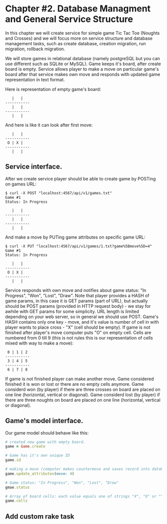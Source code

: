 Chapter #2. Database Managment and General Service Structure
============================================================
In this chapter we will create service for simple game Tic Tac Toe (Noughts and Crosses) and we will focus more on service structure and database management tasks, such as create database, creation migration, run migration, rollback migration.

We will store games in relational database (namely postgreSQL but you can use different such as SQLite or MySQL). Game keeps it's board, after create board is empty. Service allows player to make a move on particular game's board after that service makes own move and responds with updated game representation in text format.

Here is representation of empty game's board:

       |   |
    -----------
       |   |
    -----------
       |   |

And here is like it can look after first move:

       |   |
    -----------
     O | X |
    -----------
       |   |

## Service interface.

After we create service player should be able to create game by POSTing on games URL:

    $ curl -X POST "localhost:4567/api/v1/games.txt"
    Game #1
    Status: In Progress

       |   |
    -----------
       |   |
    -----------
       |   |

And make a move by PUTing game attributes on specific game URL:

    $ curl -X PUT "localhost:4567/api/v1/games/1.txt?game%5Bmove%5D=4"
    Game #1
    Status: In Progress

       |   |
    -----------
     O | X |
    -----------
       |   |

Service responds with own move and notifies about game status: "In Progress", "Won", "Lost", "Draw". Note that player provides a HASH of game params, in this case it is GET params (part of URL), but actually should be POST params (provided in HTTP request body) - we stay for awhile with GET params for some simplicity. URL length is limited depending on your web server, so in general we should use POST. Game's HASH contains only one key - move, and it's value is number of cell in with player wants to place cross - "X" (cell should be empty). If game is not finished after player's move computer puts "O" on empty cell. Cells are numbered from 0 till 9 (this is not rules this is our representation of cells mixed with way to make a move):

     0 | 1 | 2
    -----------
     3 | 4 | 5
    -----------
     6 | 7 | 8

If game is not finished player can make another move. Game considered finished it is won or lost or there are no empty cells anymore. Game considerd won (by player) if there are three crosses on board are placed on one line (horizontal, vertical or diagonal). Game considerd lost (by player) if there are three noughts on board are placed on one line (horizontal, vertical or diagonal).

## Game's model interface.

Our game model should behave like this:

```ruby
# created new game with empty board.
game = Game.create

# Game has it's own unique ID
game.id

# making a move (computer makes countermove and saves record into database)
game.update_attributes(move: 4)

# Game status: "In Progress", "Won", "Lost", "Drow"
gmae.status

# Array of board cells: each value equals one of strings "X", "O" or ""
game.cells
```

## Add custom rake task
